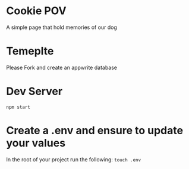 # Cookie POV
A simple page that hold memories of our dog

# Temeplte 
Please Fork and create an appwrite database

# Dev Server
`npm start`

# Create a .env and ensure to update your values
In the root of your project run the following:
`touch .env`